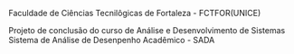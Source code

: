 Faculdade de Ciências Tecnilôgicas de Fortaleza - FCTFOR(UNICE)

Projeto de conclusão do curso de Análise e Desenvolvimento de Sistemas
Sistema de Análise de Desenpenho Acadêmico - SADA
